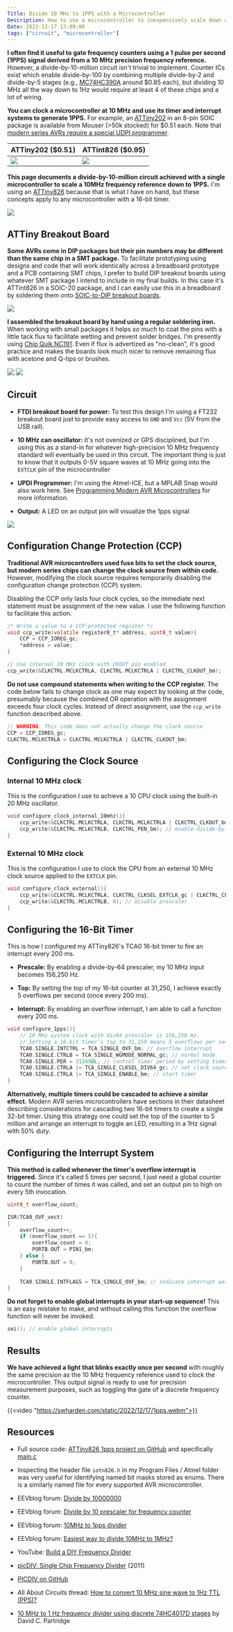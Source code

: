 ```yaml
---
Title: Divide 10 MHz to 1PPS with a Microcontroller
Description: How to use a microcontroller to inexpensively scale down a 10 MHz reference clock into a one pulse per second (1pps) signal
Date: 2022-12-17 13:09:00
tags: ["circuit", "microcontroller"]
---
```


**I often find it useful to gate frequency counters using a 1 pulse per second (1PPS) signal derived from a 10 MHz precision frequency reference.** However, a divide-by-10-million circuit isn't trivial to implement. Counter ICs exist which enable divide-by-100 by combining multiple divide-by-2 and divide-by-5 stages (e.g., [MC74HC390A](https://www.onsemi.com/pdf/datasheet/mc74hc390a-d.pdf) around $0.85 each), but dividing 10 MHz all the way down to 1Hz would require at least 4 of these chips and a lot of wiring.

**You can clock a microcontroller at 10 MHz and use its timer and interrupt systems to generate 1PPS.** For example, an [ATTiny202](https://www.mouser.com/datasheet/2/268/ATtiny202_402_AVR_MCU_with_Core_Independent_Periph-1384964.pdf) in an 8-pin SOIC package is available from Mouser (>50k stocked) for $0.51 each. Note that [modern series AVRs require a special UDPI programmer](https://swharden.com/blog/2022-12-09-avr-programming). 

ATTiny202 ($0.51) | ATTint826 ($0.95)
---|---
<img src="https://swharden.com/static/2022/12/17/ATTINY202-SOIC-8.png">|<img src="https://swharden.com/static/2022/12/17/ATTINY826-SOIC-20.png">

**This page documents a divide-by-10-million circuit achieved with a single microcontroller to scale a 10MHz frequency reference down to 1PPS.** I'm using an [ATTiny826](https://www.mouser.com/datasheet/2/268/ATtiny424_426_427_824_826_827_DataSheet_DS40002311-2887739.pdf) because that is what I have on hand, but these concepts apply to any microcontroller with a 16-bit timer.

![](https://swharden.com/static/2022/12/17/1pps-breadboard2.jpg)

## ATTiny Breakout Board

**Some AVRs come in DIP packages but their pin numbers may be different than the same chip in a SMT package.** To facilitate prototyping using designs and code that will work identically across a breadboard prototype and a PCB containing SMT chips, I prefer to build DIP breakout boards using whatever SMT package I intend to include in my final builds. In this case it's ATTint826 in a SOIC-20 package, and I can easily use this in a breadboard by soldering them onto [SOIC-to-DIP breakout boards](https://www.amazon.com/s?k=soic+dip+breakout).

![](https://swharden.com/static/2022/12/17/breakout1.jpg)

**I assembled the breakout board by hand using a regular soldering iron.** When working with small packages it helps _so much_ to coat the pins with a little tack flux to facilitate wetting and prevent solder bridges. I'm presently using [Chip Quik NC191](https://www.amazon.com/s?k=NC191). Even if flux is advertized as "no-clean", it's good practice and makes the boards look much nicer to remove remaining flux with acetone and Q-tips or brushes.

![](https://swharden.com/static/2022/12/17/breakout2.jpg)
![](https://swharden.com/static/2022/12/17/breakout3.jpg)

## Circuit

* **FTDI breakout board for power:** To test this design I'm using a FT232 breakout board just to provide easy access to `GND` and `Vcc` (5V from the USB rail).

* **10 MHz can oscillator:** It's not ovenized or GPS disciplined, but I'm using this as a stand-in for whatever high-precision 10 MHz frequency standard will eventually be used in this circuit. The important thing is just to know that it outputs 0-5V square waves at 10 MHz going into the `EXTCLK` pin of the microcontroller

* **UPDI Programmer:** I'm using the Atmel-ICE, but a MPLAB Snap would also work here. See [Programming Modern AVR Microcontrollers](https://swharden.com/blog/2022-12-09-avr-programming) for more information.

* **Output:** A LED on an output pin will visualize the 1pps signal

![](https://swharden.com/static/2022/12/17/1pps-breadboard.jpg)

## Configuration Change Protection (CCP)

**Traditional AVR microcontrollers used fuse bits to set the clock source, but modern series chips can change the clock source from within code.** However, modifying the clock source requires temporarily disabling the configuration change protection (CCP) system. 

Disabling the CCP only lasts four clock cycles, so the immediate next statement must be assignment of the new value. I use the following function to facilitate this action.

```c
/* Write a value to a CCP-protected register */
void ccp_write(volatile register8_t* address, uint8_t value){
	CCP = CCP_IOREG_gc;
	*address = value;
}
```

```c
// Use internal 20 MHz clock with CKOUT pin enabled
ccp_write(&CLKCTRL.MCLKCTRLA, CLKCTRL.MCLKCTRLA | CLKCTRL_CLKOUT_bm);
```

**Do not use compound statements when writing to the CCP register.**  The code below fails to change clock as one may expect by looking at the code, presumably because the combined OR operation with the assignment exceeds four clock cycles. Instead of direct assignment, use the `ccp_write` function described above.

```c
// WARNING: This code does not actually change the clock source
CCP = CCP_IOREG_gc;
CLKCTRL.MCLKCTRLA = CLKCTRL.MCLKCTRLA | CLKCTRL_CLKOUT_bm;
```

## Configuring the Clock Source


### Internal 10 MHz clock

This is the configuration I use to achieve a 10 CPU clock using the built-in 20 MHz oscillator.

```c
void configure_clock_internal_10mhz(){
	ccp_write(&CLKCTRL.MCLKCTRLA, CLKCTRL.MCLKCTRLA | CLKCTRL_CLKOUT_bm); // 20 MHz internal clock, enable CKOUT
	ccp_write(&CLKCTRL.MCLKCTRLB, CLKCTRL_PEN_bm); // enable divide-by-2 clock prescaler
}
```

### External 10 MHz clock

This is the configuration I use to clock the CPU from an external 10 MHz clock source applied to the `EXTCLK` pin.

```c
void configure_clock_external(){
	ccp_write(&CLKCTRL.MCLKCTRLA, CLKCTRL_CLKSEL_EXTCLK_gc | CLKCTRL_CLKOUT_bm); // external clock, enable CKOUT
	ccp_write(&CLKCTRL.MCLKCTRLB, 0); // disable prescaler
}
```

## Configuring the 16-Bit Timer

This is how I configured my ATTiny826's TCA0 16-bit timer to fire an interrupt every 200 ms.

* **Prescale:** By enabling a divide-by-64 prescaler, my 10 MHz input becomes 156,250 Hz.

* **Top:** By setting the top of my 16-bit counter at 31,250, I achieve exactly 5 overflows per second (once every 200 ms).

* **Interrupt:** By enabling an overflow interrupt, I am able to call a function every 200 ms.

```c
void configure_1pps(){
	// 10 MHz system clock with div64 prescaler is 156,250 Hz.
	// Setting a 16-bit timer's top to 31,250 means 5 overflows per second.
	TCA0.SINGLE.INTCTRL = TCA_SINGLE_OVF_bm; // overflow interrupt
	TCA0.SINGLE.CTRLB = TCA_SINGLE_WGMODE_NORMAL_gc; // normal mode
	TCA0.SINGLE.PER = 31249UL; // control timer period by setting timer top
	TCA0.SINGLE.CTRLA |= TCA_SINGLE_CLKSEL_DIV64_gc; // set clock source
	TCA0.SINGLE.CTRLA |= TCA_SINGLE_ENABLE_bm; // start timer
}
```

**Alternatively, multiple timers could be cascaded to achieve a similar effect.** Modern AVR series microcontrollers have sections in their datasheet describing considerations for cascading two 16-bit timers to create a single 32-bit timer. Using this strategy one could set the top of the counter to 5 million and arrange an interrupt to toggle an LED, resulting in a 1Hz signal with 50% duty.

## Configuring the Interrupt System

**This method is called whenever the timer's overflow interrupt is triggered.** Since it's called 5 times per second, I just need a global counter to count the number of times it was called, and set an output pin to high on every 5th invocation.

```c
uint8_t overflow_count;

ISR(TCA0_OVF_vect)
{
	overflow_count++;
	if (overflow_count == 5){
		overflow_count = 0;
		PORTB.OUT = PIN1_bm;
    } else {
		PORTB.OUT = 0;
	}
    
	TCA0.SINGLE.INTFLAGS = TCA_SINGLE_OVF_bm; // indicate interrupt was handled
}
```

**Do not forget to enable global interrupts in your start-up sequence!** This is an easy mistake to make, and without calling this function the overflow function will never be invoked.

```c
sei(); // enable global interrupts
```

## Results

**We have achieved a light that blinks exactly once per second** with roughly the same precision as the 10 MHz frequency reference used to clock the microcontroller. This output signal is ready to use for precision measurement purposes, such as toggling the gate of a discrete frequency counter.

{{<video "https://swharden.com/static/2022/12/17/1pps.webm">}}

## Resources

* Full source code: [ATTiny826 1pps project on GitHub](https://github.com/swharden/AVR-projects/tree/master/ATTiny826%20Timer%201pps) and specifically [main.c](https://github.com/swharden/AVR-projects/blob/master/ATTiny826%20Timer%201pps/ATTiny826%20Clock%20and%20Timer/main.c)

* Inspecting the header file `iotn826.h` in my Program Files / Atmel folder was very useful for identifying named bit masks stored as enums. There is a similarly named file for every supported AVR microcontroller.

* EEVblog forum: [Divide by 10000000](https://www.eevblog.com/forum/projects/divide-by-10000000/)

* EEVblog forum: [Divide by 10 prescaler for frequency counter](https://www.eevblog.com/forum/rf-microwave/divide-by-10-prescaler-for-frequency-counter/)

* EEVblog forum: [10MHz to 1pps divider](https://www.eevblog.com/forum/projects/10mhz-to-1pps-divider/)

* EEVblog forum: [Easiest way to divide 10MHz to 1MHz?](https://www.eevblog.com/forum/projects/easiest-way-to-divide-10mhz-to-1mhz/)

* YouTube: [Build a DIY Frequency Divider](https://www.youtube.com/watch?v=GlKWexGWoXw)

* [picDIV: Single Chip Frequency Divider](http://www.leapsecond.com/pic/picdiv.htm) (2011)

* [PICDIV on GitHub](https://github.com/aewallin/PICDIV)

* All About Circuits thread: [How to convert 10 MHz sine wave to 1Hz TTL (PPS)?](https://forum.allaboutcircuits.com/threads/convert-10-mhz-sine-wave-to-1hz-ttl-pps.54085/)

* [10 MHz to 1 Hz frequency divider using discrete 74HC4017D stages](http://www.perdrix.co.uk/FrequencyDivider/) by David C. Partridge